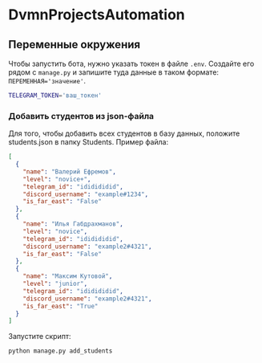 # DvmnProjectsAutomation

## Переменные окружения

Чтобы запустить бота, нужно указать токен в файле `.env`. 
Создайте его рядом с `manage.py`
и запишите туда данные в таком формате: `ПЕРЕМЕННАЯ='значение'`.

```sh
TELEGRAM_TOKEN='ваш_токен'
```

### Добавить студентов из json-файла

Для того, чтобы добавить всех студентов в базу данных, положите students.json в папку Students. Пример файла:
```json
[
  {
    "name": "Валерий Ефремов",
    "level": "novice+",
    "telegram_id": "ididididid",
    "discord_username": "example#1234",
    "is_far_east": "False"
  },
  {
    "name": "Илья Габдрахманов",
    "level": "novice",
    "telegram_id": "ididididid",
    "discord_username": "example2#4321",
    "is_far_east": "False"
  },
  {
    "name": "Максим Кутовой",
    "level": "junior",
    "telegram_id": "ididididid",
    "discord_username": "example2#4321",
    "is_far_east": "True"
  }
]
```
Запустите скрипт:
```shell
python manage.py add_students
```